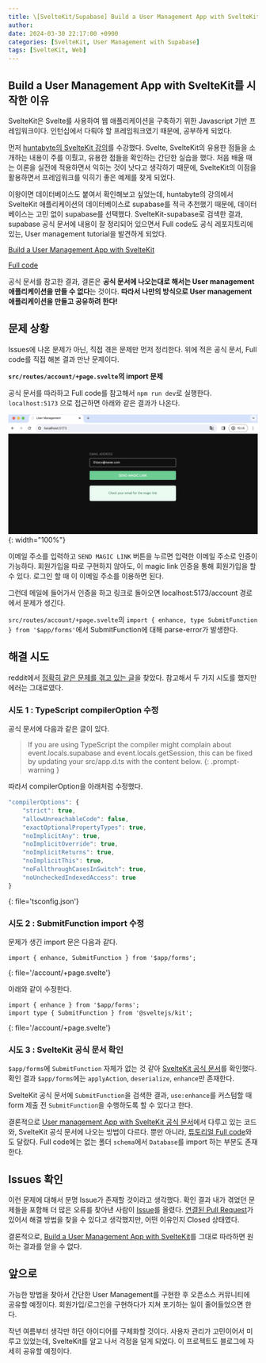 ```yaml
---
title: \[SvelteKit/Supabase] Build a User Management App with SvelteKit 공식 문서의 오류
author: 
date: 2024-03-30 22:17:00 +0900
categories: [SvelteKit, User Management with Supabase]
tags: [SvelteKit, Web]
---
```


## **Build a User Management App with SvelteKit를 시작한 이유**

SvelteKit은 Svelte를 사용하여 웹 애플리케이션을 구축하기 위한 Javascript 기반 프레임워크이다. 인턴십에서 다뤄야 할 프레임워크였기 때문에, 공부하게 되었다.

먼저 [huntabyte의 SvelteKit 강의](https://www.youtube.com/watch?v=EQy-AYhZIlE&list=PLq30BP0TIcqXP149TyFMfRhnMT6T5--e5)를 수강했다. Svelte, SvelteKit의 유용한 점들을 소개하는 내용이 주를 이뤘고, 유용한 점들을 확인하는 간단한 실습을 했다. 처음 배울 때는 이론을 실전에 적용하면서 익히는 것이 낫다고 생각하기 때문에, SvelteKit의 이점을 활용하면서 프레임워크를 익히기 좋은 예제를 찾게 되었다. 

이왕이면 데이터베이스도 붙여서 확인해보고 싶었는데, huntabyte의 강의에서 SvelteKit 애플리케이션의 데이터베이스로 supabase를 적극 추천했기 때문에, 데이터베이스는 고민 없이 supabase를 선택했다. SvelteKit-supabase로 검색한 결과, supabase 공식 문서에 내용이 잘 정리되어 있으면서 Full code도 공식 레포지토리에 있는, User management tutorial을 발견하게 되었다.

[Build a User Management App with SvelteKit](https://supabase.com/docs/guides/getting-started/tutorials/with-sveltekit)

[Full code](https://github.com/supabase/supabase/tree/master/examples/user-management/sveltekit-user-management)

공식 문서를 참고한 결과, 결론은 **공식 문서에 나오는대로 해서는 User management 애플리케이션을 만들 수 없다**는 것이다. **따라서 나만의 방식으로 User management 애플리케이션을 만들고 공유하려 한다!**

## **문제 상황**

Issues에 나온 문제가 아닌, 직접 겪은 문제만 먼저 정리한다. 위에 적은 공식 문서, Full code를 직접 해본 결과 만난 문제이다.

**`src/routes/account/+page.svelte`의 import 문제**

공식 문서를 따라하고 Full code를 참고해서 `npm run dev`로 실행한다. `localhost:5173` 으로 접근하면 아래와 같은 결과가 나온다.

![magic link를 입력하는 home 화면](/assets/img/240330-1.png){: width="100%"}

이메일 주소를 입력하고 `SEND MAGIC LINK` 버튼을 누르면 입력한 이메일 주소로 인증이 가능하다. 회원가입을 따로 구현하지 않아도, 이 magic link 인증을 통해 회원가입을 할 수 있다. 로그인 할 때 이 이메일 주소를 이용하면 된다.

그런데 메일에 들어가서 인증을 하고 링크로 돌아오면 localhost:5173/account 경로에서 문제가 생긴다.

`src/routes/account/+page.svelte`의 `import { enhance, type SubmitFunction } from '$app/forms'`에서 SubmitFunction에 대해 parse-error가 발생한다.

## **해결 시도**

reddit에서 [정확히 같은 문제를 겪고 있는 글](https://www.reddit.com/r/Supabase/comments/155jeim/having_trouble_with_the_usermanagement_tutorial/)을 찾았다. 참고해서 두 가지 시도를 했지만 에러는 그대로였다.

### **시도 1 : TypeScript compilerOption 수정**

공식 문서에 다음과 같은 글이 있다.

> If you are using TypeScript the compiler might complain about event.locals.supabase and event.locals.getSession, this can be fixed by updating your src/app.d.ts with the content below.
{: .prompt-warning }

따라서 compilerOption을 아래처럼 수정했다.

```typescript
"compilerOptions": {
    "strict": true,
    "allowUnreachableCode": false,
    "exactOptionalPropertyTypes": true,
    "noImplicitAny": true,
    "noImplicitOverride": true,
    "noImplicitReturns": true,
    "noImplicitThis": true,
    "noFallthroughCasesInSwitch": true,
    "noUncheckedIndexedAccess": true
}
```
{: file='tsconfig.json'}

### **시도 2 : SubmitFunction import 수정**

문제가 생긴 import 문은 다음과 같다.
```svelte
import { enhance, SubmitFunction } from '$app/forms';
```
{: file='/account/+page.svelte'}

아래와 같이 수정한다.
```svelte
import { enhance } from '$app/forms';
import type { SubmitFunction } from '@sveltejs/kit';
 ```
 {: file='/account/+page.svelte'}

### **시도 3 : SvelteKit 공식 문서 확인**

`$app/forms`에 `SubmitFunction` 자체가 없는 것 같아 [SvelteKit 공식 문서](https://kit.svelte.dev/docs/modules#$app-forms)를 확인했다. 확인 결과 `$app/forms`에는 `applyAction`, `deserialize`, `enhance`만 존재한다. 

SvelteKit 공식 문서에 `SubmitFunction`을 검색한 결과, `use:enhance`를 커스텀할 때 form 제출 전 `SubmitFunction`을 수행하도록 할 수 있다고 한다.

결론적으로 [User management App with SvelteKit 공식 문서](https://supabase.com/docs/guides/getting-started/tutorials/with-sveltekit)에서 다루고 있는 코드와, SvelteKit 공식 문서에 나오는 방법이 다르다. 뿐만 아니라, [튜토리얼 Full code](https://github.com/supabase/supabase/tree/master/examples/user-management/sveltekit-user-management)와도 달랐다. Full code에는 없는 폴더 `schema`에서 `Database`를 import 하는 부분도 존재한다.

## **Issues 확인**

이런 문제에 대해서 분명 Issue가 존재할 것이라고 생각했다. 확인 결과 내가 겪었던 문제들을 포함해 더 많은 오류를 찾아낸 사람이 [Issue](https://github.com/supabase/supabase/issues/17375)를 올렸다. [연결된 Pull Request](https://github.com/supabase/supabase/pull/17376)가 있어서 해결 방법을 찾을 수 있다고 생각했지만, 어떤 이유인지 Closed 상태였다.

결론적으로, [Build a User Management App with SvelteKit](https://supabase.com/docs/guides/getting-started/tutorials/with-sveltekit)를 그대로 따라하면 원하는 결과를 얻을 수 없다. 

## **앞으로**

가능한 방법을 찾아서 간단한 User Management를 구현한 후 오픈소스 커뮤니티에 공유할 예정이다. 회원가입/로그인을 구현하다가 지쳐 포기하는 일이 줄어들었으면 한다.

작년 여름부터 생각만 하던 아이디어를 구체화할 것이다. 사용자 관리가 고민이어서 미루고 있었는데, SvelteKit를 알고 나서 걱정을 덜게 되었다. 이 프로젝트도 블로그에 자세히 공유할 예정이다.

<script src="https://utteranc.es/client.js"
        repo="RumosZin/rumoszin.github.io"
        issue-term="pathname"
        theme="github-light"
        crossorigin="anonymous"
        async>
</script>